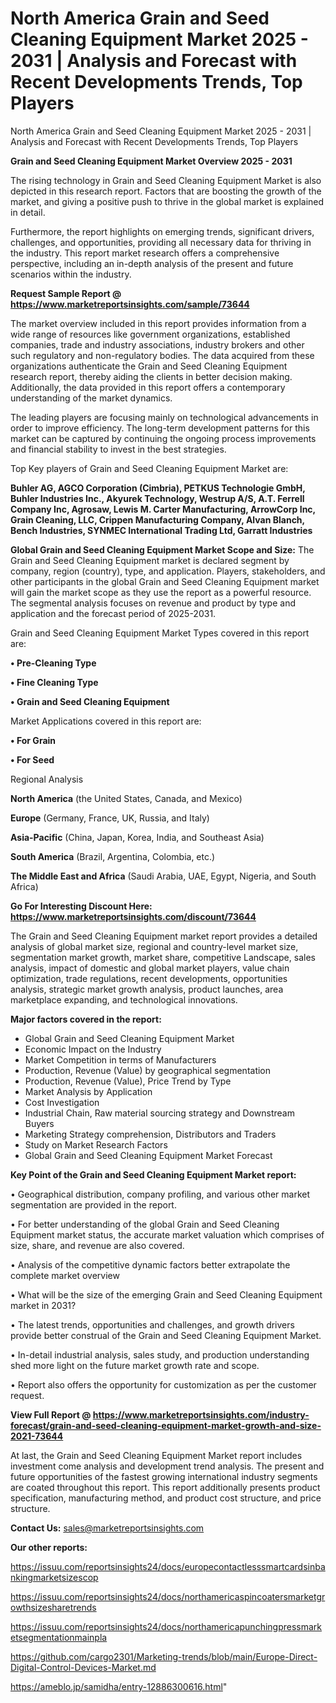 # North America Grain and Seed Cleaning Equipment Market 2025 - 2031 | Analysis and Forecast with Recent Developments Trends, Top Players
North America Grain and Seed Cleaning Equipment Market 2025 - 2031 | Analysis and Forecast with Recent Developments Trends, Top Players

<Strong> Grain and Seed Cleaning Equipment Market Overview 2025 - 2031</strong>

The rising technology in Grain and Seed Cleaning Equipment Market is also depicted in this research report. Factors that are boosting the growth of the market, and giving a positive push to thrive in the global market is explained in detail.

Furthermore, the report highlights on emerging trends, significant drivers, challenges, and opportunities, providing all necessary data for thriving in the industry. This report market research offers a comprehensive perspective, including an in-depth analysis of the present and future scenarios within the industry.

<strong>Request Sample Report @ <a href=https://www.marketreportsinsights.com/sample/73644>https://www.marketreportsinsights.com/sample/73644</a></strong>

The market overview included in this report provides information from a wide range of resources like government organizations, established companies, trade and industry associations, industry brokers and other such regulatory and non-regulatory bodies. The data acquired from these organizations authenticate the Grain and Seed Cleaning Equipment research report, thereby aiding the clients in better decision making. Additionally, the data provided in this report offers a contemporary understanding of the market dynamics.

The leading players are focusing mainly on technological advancements in order to improve efficiency. The long-term development patterns for this market can be captured by continuing the ongoing process improvements and financial stability to invest in the best strategies.

Top Key players of Grain and Seed Cleaning Equipment Market are:

<strong>Buhler AG, AGCO Corporation (Cimbria), PETKUS Technologie GmbH, Buhler Industries Inc., Akyurek Technology, Westrup A/S, A.T. Ferrell Company Inc, Agrosaw, Lewis M. Carter Manufacturing, ArrowCorp Inc, Grain Cleaning, LLC, Crippen Manufacturing Company, Alvan Blanch, Bench Industries, SYNMEC International Trading Ltd, Garratt Industries</strong>

<strong><b>Global Grain and Seed Cleaning Equipment Market Scope and Size:</b></strong>
The Grain and Seed Cleaning Equipment market is declared segment by company, region (country), type, and application. Players, stakeholders, and other participants in the global Grain and Seed Cleaning Equipment market will gain the market scope as they use the report as a powerful resource. The segmental analysis focuses on revenue and product by type and application and the forecast period of 2025-2031.

Grain and Seed Cleaning Equipment Market Types covered in this report are:

<strong>• Pre-Cleaning Type

• Fine Cleaning Type

• Grain and Seed Cleaning Equipment</strong>

Market Applications covered in this report are:

<strong>• For Grain

• For Seed</strong> 

Regional Analysis

<strong>North America</strong> (the United States, Canada, and Mexico)

<strong>Europe</strong> (Germany, France, UK, Russia, and Italy)

<strong>Asia-Pacific</strong> (China, Japan, Korea, India, and Southeast Asia)

<strong>South America</strong> (Brazil, Argentina, Colombia, etc.)

<strong>The Middle East and Africa</strong> (Saudi Arabia, UAE, Egypt, Nigeria, and South Africa)

<strong>Go For Interesting Discount Here: <a href=https://www.marketreportsinsights.com/discount/73644>https://www.marketreportsinsights.com/discount/73644</a></strong>

The Grain and Seed Cleaning Equipment market report provides a detailed analysis of global market size, regional and country-level market size, segmentation market growth, market share, competitive Landscape, sales analysis, impact of domestic and global market players, value chain optimization, trade regulations, recent developments, opportunities analysis, strategic market growth analysis, product launches, area marketplace expanding, and technological innovations.

<strong><b>Major factors covered in the report:</b></strong>
<ul>
  <li>Global Grain and Seed Cleaning Equipment Market </li>
  <li>Economic Impact on the Industry</li>
  <li>Market Competition in terms of Manufacturers</li>
  <li>Production, Revenue (Value) by geographical segmentation</li>
  <li>Production, Revenue (Value), Price Trend by Type</li>
  <li>Market Analysis by Application</li>
  <li>Cost Investigation</li>
  <li>Industrial Chain, Raw material sourcing strategy and Downstream Buyers</li>
  <li>Marketing Strategy comprehension, Distributors and Traders</li>
  <li>Study on Market Research Factors</li>
  <li>Global Grain and Seed Cleaning Equipment Market Forecast</li>
</ul>

<strong><b>Key Point of the Grain and Seed Cleaning Equipment Market report:</b></strong>

• Geographical distribution, company profiling, and various other market segmentation are provided in the report.

• For better understanding of the global Grain and Seed Cleaning Equipment market status, the accurate market valuation which comprises of size, share, and revenue are also covered.

• Analysis of the competitive dynamic factors better extrapolate the complete market overview

• What will be the size of the emerging Grain and Seed Cleaning Equipment market in 2031?

• The latest trends, opportunities and challenges, and growth drivers provide better construal of the Grain and Seed Cleaning Equipment Market.

• In-detail industrial analysis, sales study, and production understanding shed more light on the future market growth rate and scope.

• Report also offers the opportunity for customization as per the customer request.

<strong><b>View Full Report @ <a href=https://www.marketreportsinsights.com/industry-forecast/grain-and-seed-cleaning-equipment-market-growth-and-size-2021-73644>https://www.marketreportsinsights.com/industry-forecast/grain-and-seed-cleaning-equipment-market-growth-and-size-2021-73644</a></b></strong>


At last, the Grain and Seed Cleaning Equipment Market report includes investment come analysis and development trend analysis. The present and future opportunities of the fastest growing international industry segments are coated throughout this report. This report additionally presents product specification, manufacturing method, and product cost structure, and price structure.

<strong>Contact Us:</strong>
sales@marketreportsinsights.com

<strong>Our other reports:</strong>

<a href=https://issuu.com/reportsinsights24/docs/europecontactlesssmartcardsinbankingmarketsizescop>https://issuu.com/reportsinsights24/docs/europecontactlesssmartcardsinbankingmarketsizescop</a>

<a href=https://issuu.com/reportsinsights24/docs/northamericaspincoatersmarketgrowthsizesharetrends>https://issuu.com/reportsinsights24/docs/northamericaspincoatersmarketgrowthsizesharetrends</a>

<a href=https://issuu.com/reportsinsights24/docs/northamericapunchingpressmarketsegmentationmainpla>https://issuu.com/reportsinsights24/docs/northamericapunchingpressmarketsegmentationmainpla</a>

<a href=https://github.com/cargo2301/Marketing-trends/blob/main/Europe-Direct-Digital-Control-Devices-Market.md>https://github.com/cargo2301/Marketing-trends/blob/main/Europe-Direct-Digital-Control-Devices-Market.md</a>

<a href=https://ameblo.jp/samidha/entry-12886300616.html>https://ameblo.jp/samidha/entry-12886300616.html</a>"
